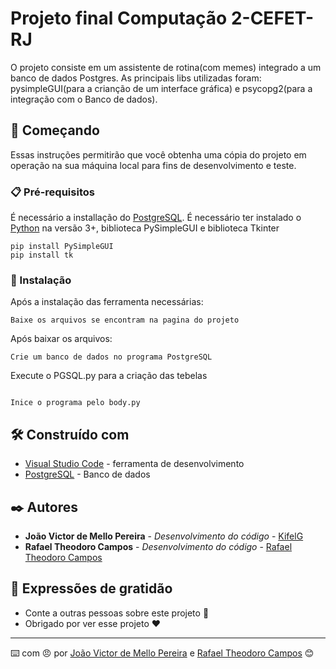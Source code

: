# Projeto final Computação 2-CEFET-RJ

O projeto consiste em um assistente de rotina(com memes) integrado a um banco de dados Postgres. As principais libs utilizadas foram: pysimpleGUI(para a crianção de um interface gráfica) e psycopg2(para a integração com o Banco de dados).

## 🚀 Começando

Essas instruções permitirão que você obtenha uma cópia do projeto em operação na sua máquina local para fins de desenvolvimento e teste.

### 📋 Pré-requisitos

É necessário a installação do [PostgreSQL](https://www.postgresql.org/).
É necessário ter instalado o [Python](https://www.python.org/) na versão 3+,
biblioteca PySimpleGUI
e biblioteca Tkinter

```
pip install PySimpleGUI
pip install tk
```

### 🔧 Instalação

Após a instalação das ferramenta necessárias:

```
Baixe os arquivos se encontram na pagina do projeto
```

Após baixar os arquivos:

```
Crie um banco de dados no programa PostgreSQL
```

Execute o PGSQL.py para a criação das tebelas
```

Inice o programa pelo body.py
```

## 🛠️ Construído com

* [Visual Studio Code](https://code.visualstudio.com/) - ferramenta de desenvolvimento
* [PostgreSQL](https://www.postgresql.org/) - Banco de dados

## ✒️ Autores

* **João Victor de Mello Pereira** - *Desenvolvimento do código* - [KifelG](https://github.com/kifel)
* **Rafael Theodoro Campos** - *Desenvolvimento do código* - [Rafael Theodoro Campos](https://github.com/RafaelTheodoroCampos)
 


## 🎁 Expressões de gratidão

* Conte a outras pessoas sobre este projeto 📢
* Obrigado por ver esse projeto ❤️



---
⌨️ com 😠 por [João Victor de Mello Pereira](https://github.com/kifel) e [Rafael Theodoro Campos](https://github.com/RafaelTheodoroCampos) 😊
